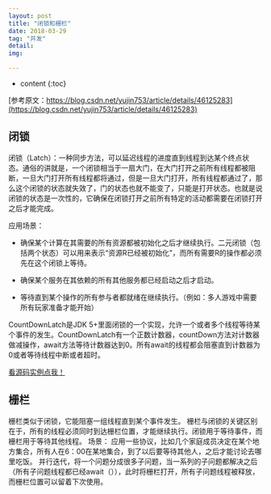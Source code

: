 ```yaml
---
layout: post
title: "闭锁和栅栏"
date: 2018-03-29
tag: "并发"
detail: 
img: 

---
```


* content
{:toc}

[参考原文：https://blog.csdn.net/yujin753/article/details/46125283](https://blog.csdn.net/yujin753/article/details/46125283)

## 闭锁

闭锁（Latch）：一种同步方法，可以延迟线程的进度直到线程到达某个终点状态。通俗的讲就是，一个闭锁相当于一扇大门，在大门打开之前所有线程都被阻断，一旦大门打开所有线程都将通过，但是一旦大门打开，所有线程都通过了，那么这个闭锁的状态就失效了，门的状态也就不能变了，只能是打开状态。也就是说闭锁的状态是一次性的，它确保在闭锁打开之前所有特定的活动都需要在闭锁打开之后才能完成。


应用场景：

* 确保某个计算在其需要的所有资源都被初始化之后才继续执行。二元闭锁（包括两个状态）可以用来表示“资源R已经被初始化”，而所有需要R的操作都必须先在这个闭锁上等待。

* 确保某个服务在其依赖的所有其他服务都已经启动之后才启动。

* 等待直到某个操作的所有参与者都就绪在继续执行。（例如：多人游戏中需要所有玩家准备才能开始）


CountDownLatch是JDK 5+里面闭锁的一个实现，允许一个或者多个线程等待某个事件的发生。CountDownLatch有一个正数计数器，countDown方法对计数器做减操作，await方法等待计数器达到0。所有await的线程都会阻塞直到计数器为0或者等待线程中断或者超时。


[看源码实例点我！]()


## 栅栏

栅栏类似于闭锁，它能阻塞一组线程直到某个事件发生。 栅栏与闭锁的关键区别在于，所有的线程必须同时到达栅栏位置，才能继续执行。闭锁用于等待事件，而栅栏用于等待其他线程。
场景： 应用一些协议，比如几个家庭成员决定在某个地方集合，所有人在6：00在某地集合，到了以后要等待其他人，之后才能讨论去哪里吃饭。 并行迭代，将一个问题分成很多子问题，当一系列的子问题都解决之后（所有子问题线程都已经await（）），此时将栅栏打开，所有子问题线程被释放，而栅栏位置可以留着下次使用。






